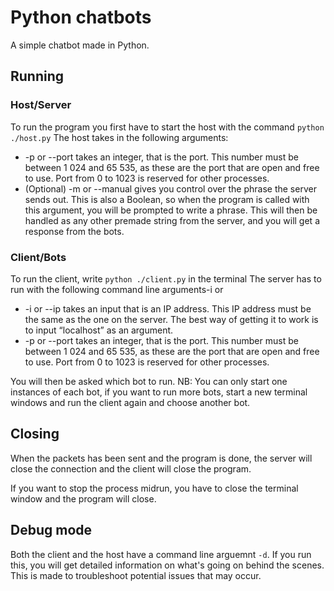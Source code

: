 # Python chatbots
A simple chatbot made in Python. 
## Running
### Host/Server
To run the program you first have to start the host with the command ``python ./host.py``
The host takes in the following arguments:
- -p or --port takes an integer, that is the port. This number must be between 1 024 and 65 535, as these are the port that are open and free to use. Port from 0 to 1023 is reserved for other processes. 
- (Optional) -m or --manual gives you control over the phrase the server sends out. This is also a Boolean, so when the program is called with this argument, you will be prompted to write a phrase. This will then be handled as any other premade string from the server, and you will get a response from the bots. 

### Client/Bots
To run the client, write ``python ./client.py`` in the terminal
The server has to run with the following command line arguments-i or 

- -i or --ip takes an input that is an IP address. This IP address must be the same as the one on the server. The best way of getting it to work is to input “localhost” as an argument.
- -p or --port takes an integer, that is the port. This number must be between 1 024 and 65 535, as these are the port that are open and free to use. Port from 0 to 1023 is reserved for other processes. 

You will then be asked which bot to run. NB: You can only start one instances of each bot, if you want to run more bots, start a new terminal windows and run the client again and choose another bot. 

## Closing
When the packets has been sent and the program is done, the server will close the connection and the client will close the program.

If you want to stop the process midrun, you have to close the terminal window and the program will close.

## Debug mode

Both the client and the host have a command line arguemnt ``-d``. If you run this, you will get detailed information on what's going on behind the scenes. This is made to troubleshoot potential issues that may occur. 
